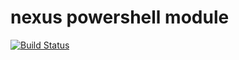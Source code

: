 # nexus powershell module

[![Build Status](https://cnsn.visualstudio.com/powershell-modules/_apis/build/status/haidouks.nexus-powershell-module?branchName=master)](https://cnsn.visualstudio.com/powershell-modules/_build/latest?definitionId=2&branchName=master)
